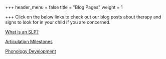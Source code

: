 +++
header_menu = false
title = "Blog Pages"
weight = 1

+++
Click on the below links to check out our blog posts about therapy and signs to look for in your child if you are concerned.

[What is an SLP?](/SLP-Role)

[Articulation Milestones ](/artic)

[Phonology Development](/phonology-development)